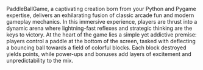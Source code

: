PaddleBallGame, a captivating creation born from your Python and Pygame expertise, delivers an exhilarating fusion of classic arcade fun and modern gameplay mechanics. In this immersive experience, players are thrust into a dynamic arena where lightning-fast reflexes and strategic thinking are the keys to victory. At the heart of the game lies a simple yet addictive premise: players control a paddle at the bottom of the screen, tasked with deflecting a bouncing ball towards a field of colorful blocks. Each block destroyed yields points, while power-ups and bonuses add layers of excitement and unpredictability to the mix.

